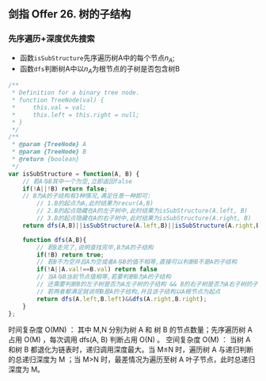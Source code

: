 ## 剑指 Offer 26. 树的子结构

### 先序遍历+深度优先搜索

* 函数`isSubStructure`先序遍历树A中的每个节点$n_{A}$;
* 函数`dfs`判断树A中以$n_{A}$为根节点的子树是否包含树B

```javascript
/**
 * Definition for a binary tree node.
 * function TreeNode(val) {
 *     this.val = val;
 *     this.left = this.right = null;
 * }
 */
/**
 * @param {TreeNode} A
 * @param {TreeNode} B
 * @return {boolean}
 */
var isSubStructure = function(A, B) {
    // 若A与B其中一个为空,立即返回false
    if(!A||!B) return false;
    // B为A的子结构有3种情况,满足任意一种即可:
        // 1.B的起点为A,此时结果为recur(A,B)
        // 2.B的起点隐藏在A的左子树中,此时结果为isSubStructure(A.left, B)
        // 3.B的起点隐藏在A的右子树中,此时结果为isSubStructure(A.right, B)
    return dfs(A,B)||isSubStructure(A.left,B)||isSubStructure(A.right,B)

    function dfs(A,B){
        // 若B走完了,说明查找完毕,B为A的子结构
        if(!B) return true;
        // 若B不为空并且A为空或者A与B的值不相等,直接可以判断B不是A的子结构
        if(!A||A.val!==B.val) return false
        // 当A与B当前节点值相等,若要判断B为A的子结构
        // 还需要判断B的左子树是否为A左子树的子结构 && B的右子树是否为A右子树的子结构
        // 若两者都满足就说明B是A的子结构,并且该子结构以A根节点为起点
        return dfs(A.left,B.left)&&dfs(A.right,B.right);
    }
};
```

时间复杂度 O(MN) ： 其中 M,N 分别为树 A 和 树 B 的节点数量；先序遍历树 A 占用 O(M) ，每次调用 dfs(A, B) 判断占用 O(N) 。
空间复杂度 O(M) ： 当树 A 和树 B 都退化为链表时，递归调用深度最大。当 M≤N 时，遍历树 A 与递归判断的总递归深度为 M ；当 M>N 时，最差情况为遍历至树 A 叶子节点，此时总递归深度为 M。